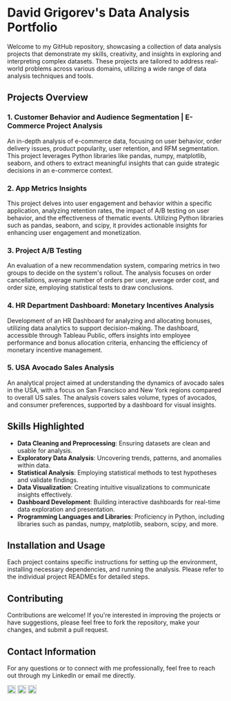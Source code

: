 # David Grigorev's Data Analysis Portfolio

Welcome to my GitHub repository, showcasing a collection of data analysis projects that demonstrate my skills, creativity, and insights in exploring and interpreting complex datasets. These projects are tailored to address real-world problems across various domains, utilizing a wide range of data analysis techniques and tools.

## Projects Overview

### 1. Customer Behavior and Audience Segmentation | E-Commerce Project Analysis
An in-depth analysis of e-commerce data, focusing on user behavior, order delivery issues, product popularity, user retention, and RFM segmentation. This project leverages Python libraries like pandas, numpy, matplotlib, seaborn, and others to extract meaningful insights that can guide strategic decisions in an e-commerce context.

### 2. App Metrics Insights
This project delves into user engagement and behavior within a specific application, analyzing retention rates, the impact of A/B testing on user behavior, and the effectiveness of thematic events. Utilizing Python libraries such as pandas, seaborn, and scipy, it provides actionable insights for enhancing user engagement and monetization.

### 3. Project A/B Testing
An evaluation of a new recommendation system, comparing metrics in two groups to decide on the system's rollout. The analysis focuses on order cancellations, average number of orders per user, average order cost, and order size, employing statistical tests to draw conclusions.

### 4. HR Department Dashboard: Monetary Incentives Analysis
Development of an HR Dashboard for analyzing and allocating bonuses, utilizing data analytics to support decision-making. The dashboard, accessible through Tableau Public, offers insights into employee performance and bonus allocation criteria, enhancing the efficiency of monetary incentive management.

### 5. USA Avocado Sales Analysis
An analytical project aimed at understanding the dynamics of avocado sales in the USA, with a focus on San Francisco and New York regions compared to overall US sales. The analysis covers sales volume, types of avocados, and consumer preferences, supported by a dashboard for visual insights.

## Skills Highlighted

- **Data Cleaning and Preprocessing**: Ensuring datasets are clean and usable for analysis.
- **Exploratory Data Analysis**: Uncovering trends, patterns, and anomalies within data.
- **Statistical Analysis**: Employing statistical methods to test hypotheses and validate findings.
- **Data Visualization**: Creating intuitive visualizations to communicate insights effectively.
- **Dashboard Development**: Building interactive dashboards for real-time data exploration and presentation.
- **Programming Languages and Libraries**: Proficiency in Python, including libraries such as pandas, numpy, matplotlib, seaborn, scipy, and more.

## Installation and Usage

Each project contains specific instructions for setting up the environment, installing necessary dependencies, and running the analysis. Please refer to the individual project READMEs for detailed steps.

## Contributing

Contributions are welcome! If you're interested in improving the projects or have suggestions, please feel free to fork the repository, make your changes, and submit a pull request.

## Contact Information

For any questions or to connect with me professionally, feel free to reach out through my LinkedIn or email me directly.

[<img src="https://img.shields.io/badge/LinkedIn-blue?style=for-the-badge&logo=linkedin&logoColor=white" height="20"/>](https://linkedin.com/in/grigorev-david)
[<img src="https://img.shields.io/badge/Gmail-red?style=for-the-badge&logo=gmail&logoColor=white" height="20"/>](mailto:dvgrigorev00@gmail.com)
[<img src="https://img.shields.io/badge/Telegram-2CA5E0?style=for-the-badge&logo=telegram&logoColor=white" height="20"/>](https://t.me/dvgrigorev)

